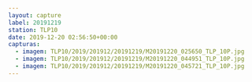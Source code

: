 ```yaml
---
layout: capture
label: 20191219
station: TLP10
date: 2019-12-20 02:56:50+00:00
capturas:
  - imagem: TLP10/2019/201912/20191219/M20191220_025650_TLP_10P.jpg
  - imagem: TLP10/2019/201912/20191219/M20191220_044951_TLP_10P.jpg
  - imagem: TLP10/2019/201912/20191219/M20191220_045721_TLP_10P.jpg
---
```

